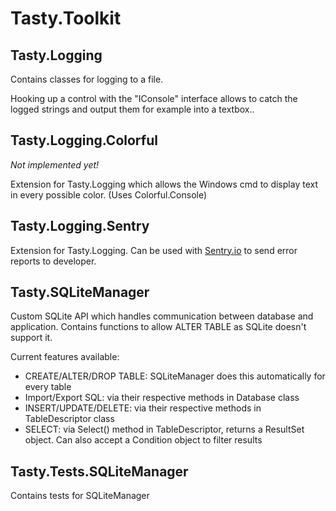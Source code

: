 # Tasty.Toolkit

## Tasty.Logging
Contains classes for logging to a file. 

Hooking up a control with the "IConsole" interface allows to catch the logged strings and output them for example into a textbox..

## Tasty.Logging.Colorful
*Not implemented yet!*

Extension for Tasty.Logging which allows the Windows cmd to display text in every possible color. (Uses Colorful.Console)

## Tasty.Logging.Sentry
Extension for Tasty.Logging. Can be used with [Sentry.io](https://sentry.io/welcome/) to send error reports to developer. 

## Tasty.SQLiteManager
Custom SQLite API which handles communication between database and application. Contains functions to allow ALTER TABLE as SQLite doesn't support it.

Current features available:
- CREATE/ALTER/DROP TABLE: SQLiteManager does this automatically for every table
- Import/Export SQL: via their respective methods in Database class
- INSERT/UPDATE/DELETE: via their respective methods in TableDescriptor class
- SELECT: via Select() method in TableDescriptor, returns a ResultSet object. Can also accept a Condition object to filter results

## Tasty.Tests.SQLiteManager
Contains tests for SQLiteManager
